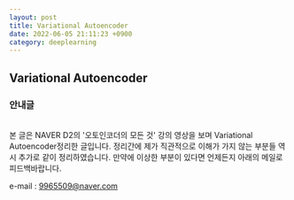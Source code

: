 ```yaml
---
layout: post
title: Variational Autoencoder
date: 2022-06-05 21:11:23 +0900
category: deeplearning
---
```

## Variational Autoencoder

### 안내글

<br/>
본 글은 NAVER D2의 '오토인코더의 모든 것' 강의 영상을 보며 Variational Autoencoder정리한 글입니다. 정리간에 제가 직관적으로 이해가 가지 않는 부분들 역시 추가로 같이 정리하였습니다. 만약에 이상한 부분이 있다면 언제든지 아래의 메일로 피드백바랍니다.

e-mail : 9965509@naver.com